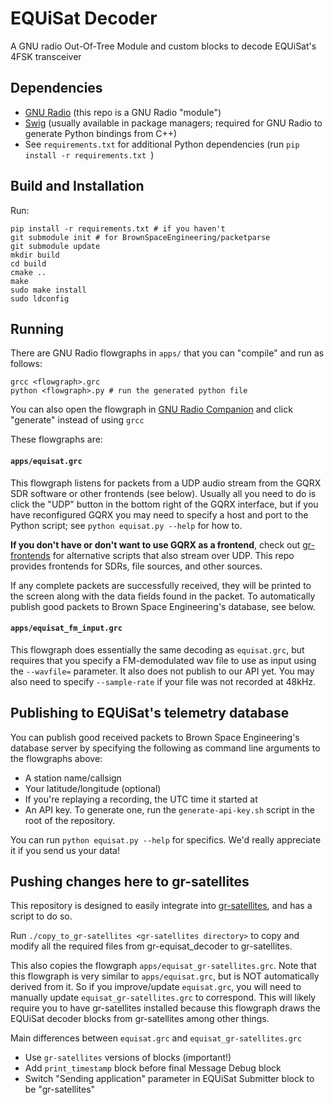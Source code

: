 # EQUiSat Decoder
A GNU radio Out-Of-Tree Module and custom blocks to decode EQUiSat's 4FSK transceiver

## Dependencies
- [GNU Radio](https://wiki.gnuradio.org/index.php/InstallingGR) (this repo is a GNU Radio "module")
- [Swig](http://swig.org/download.html) (usually available in package managers; required for GNU Radio to generate Python bindings from C++)
- See `requirements.txt` for additional Python dependencies (run `pip install -r requirements.txt `)

## Build and Installation
Run:
```
pip install -r requirements.txt # if you haven't
git submodule init # for BrownSpaceEngineering/packetparse
git submodule update
mkdir build
cd build
cmake ..
make
sudo make install
sudo ldconfig
```

## Running
There are GNU Radio flowgraphs in `apps/` that you can "compile" and run as follows:
```
grcc <flowgraph>.grc
python <flowgraph>.py # run the generated python file
```
You can also open the flowgraph in [GNU Radio Companion](https://wiki.gnuradio.org/index.php/GNURadioCompanion) and click "generate" instead of using `grcc`

These flowgraphs are:
#### `apps/equisat.grc`

This flowgraph listens for packets from a UDP audio stream from the GQRX SDR software or other frontends (see below). Usually all you need to do is click the "UDP" button in the bottom right of the GQRX interface, but if you have reconfigured GQRX you may need to specify a host and port to the Python script; see `python equisat.py --help` for how to.

**If you don't have or don't want to use GQRX as a frontend**, check out [gr-frontends](https://github.com/daniestevez/gr-frontends) for alternative scripts that also stream over UDP. This repo provides frontends for SDRs, file sources, and other sources. 

If any complete packets are successfully received, they will be printed to the screen along with the data fields found in the packet. To automatically publish good packets to Brown Space Engineering's database, see below.

#### `apps/equisat_fm_input.grc` 

This flowgraph does essentially the same decoding as `equisat.grc`, but requires that you specify a FM-demodulated wav file to use as input using the `--wavfile=` parameter. It also does not publish to our API yet. You may also need to specify `--sample-rate` if your file was not recorded at 48kHz.

## Publishing to EQUiSat's telemetry database
You can publish good received packets to Brown Space Engineering's database server by specifying the following as command line arguments to the flowgraphs above:

- A station name/callsign
- Your latitude/longitude (optional)
- If you're replaying a recording, the UTC time it started at
- An API key. To generate one, run the `generate-api-key.sh` script in the root of the repository.
 
You can run `python equisat.py --help` for specifics. We'd really appreciate it if you send us your data!
 
## Pushing changes here to gr-satellites
This repository is designed to easily integrate into [gr-satellites](https://github.com/daniestevez/gr-satellites), and has a script to do so.

Run `./copy_to_gr-satellites <gr-satellites directory>` to copy and modify all the required files from gr-equisat_decoder to gr-satellites. 

This also copies the flowgraph `apps/equisat_gr-satellites.grc`. Note that this flowgraph is very similar to `apps/equisat.grc`, but is NOT automatically derived from it. So if you improve/update `equisat.grc`, you will need to manually update `equisat_gr-satellites.grc` to correspond. This will likely require you to have gr-satellites installed because this flowgraph draws the EQUiSat decoder blocks from gr-satellites among other things.

Main differences between `equisat.grc` and `equisat_gr-satellites.grc`
- Use `gr-satellites` versions of blocks (important!) 
- Add `print_timestamp` block before final Message Debug block
- Switch "Sending application" parameter in EQUiSat Submitter block to be "gr-satellites"
